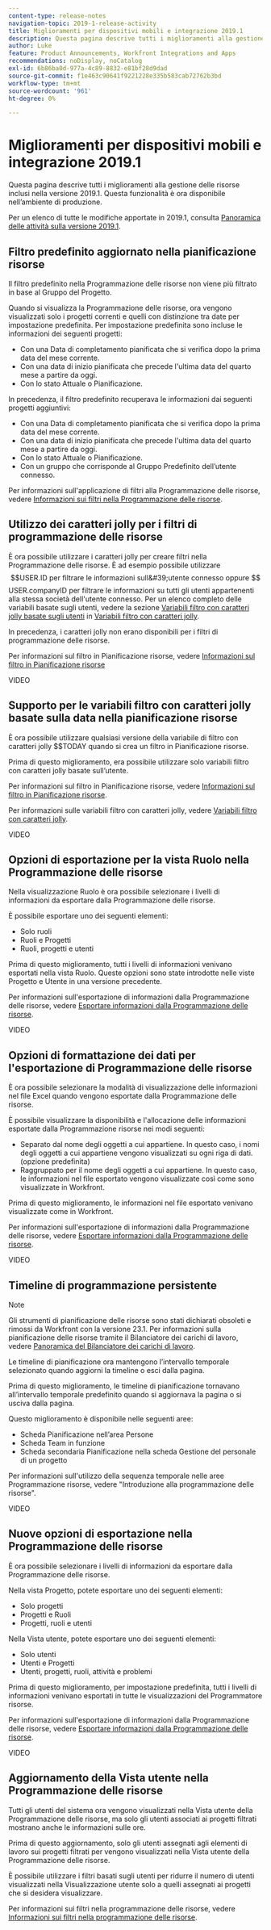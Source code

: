 ```yaml
---
content-type: release-notes
navigation-topic: 2019-1-release-activity
title: Miglioramenti per dispositivi mobili e integrazione 2019.1
description: Questa pagina descrive tutti i miglioramenti alla gestione delle risorse inclusi nella versione 2019.1. Questa funzionalità è ora disponibile nell’ambiente di produzione.
author: Luke
feature: Product Announcements, Workfront Integrations and Apps
recommendations: noDisplay, noCatalog
exl-id: 6b86ba0d-977a-4c89-8832-e81bf28d9dad
source-git-commit: f1e463c90641f9221228e335b583cab72762b3bd
workflow-type: tm+mt
source-wordcount: '961'
ht-degree: 0%

---
```


# Miglioramenti per dispositivi mobili e integrazione 2019.1

Questa pagina descrive tutti i miglioramenti alla gestione delle risorse inclusi nella versione 2019.1. Questa funzionalità è ora disponibile nell’ambiente di produzione.

Per un elenco di tutte le modifiche apportate in 2019.1, consulta [Panoramica delle attività sulla versione 2019.1](../../../../product-announcements/product-releases/quarterly-release-archive/2019.1-release-activity/2019-1-release-activity-overview.md).

## Filtro predefinito aggiornato nella pianificazione risorse

Il filtro predefinito nella Programmazione delle risorse non viene più filtrato in base al Gruppo del Progetto.

Quando si visualizza la Programmazione delle risorse, ora vengono visualizzati solo i progetti correnti e quelli con distinzione tra date per impostazione predefinita. Per impostazione predefinita sono incluse le informazioni dei seguenti progetti:

* Con una Data di completamento pianificata che si verifica dopo la prima data del mese corrente.
* Con una data di inizio pianificata che precede l&#39;ultima data del quarto mese a partire da oggi.
* Con lo stato Attuale o Pianificazione.

In precedenza, il filtro predefinito recuperava le informazioni dai seguenti progetti aggiuntivi:

* Con una Data di completamento pianificata che si verifica dopo la prima data del mese corrente.
* Con una data di inizio pianificata che precede l&#39;ultima data del quarto mese a partire da oggi.
* Con lo stato Attuale o Pianificazione.
* Con un gruppo che corrisponde al Gruppo Predefinito dell’utente connesso.

Per informazioni sull&#39;applicazione di filtri alla Programmazione delle risorse, vedere [Informazioni sui filtri nella Programmazione delle risorse](../../../../resource-mgmt/resource-planning/filter-resource-planner.md).

## Utilizzo dei caratteri jolly per i filtri di programmazione delle risorse

È ora possibile utilizzare i caratteri jolly per creare filtri nella Programmazione delle risorse. È ad esempio possibile utilizzare $$USER.ID per filtrare le informazioni sull&#39;utente connesso oppure $$USER.companyID per filtrare le informazioni su tutti gli utenti appartenenti alla stessa società dell&#39;utente connesso. Per un elenco completo delle variabili basate sugli utenti, vedere la sezione [Variabili filtro con caratteri jolly basate sugli utenti](../../../../reports-and-dashboards/reports/reporting-elements/understand-wildcard-filter-variables.md#user-based-variables) in [Variabili filtro con caratteri jolly](../../../../reports-and-dashboards/reports/reporting-elements/understand-wildcard-filter-variables.md).

In precedenza, i caratteri jolly non erano disponibili per i filtri di programmazione delle risorse.

Per informazioni sul filtro in Pianificazione risorse, vedere [Informazioni sul filtro in Pianificazione risorse](../../../../resource-mgmt/resource-planning/filter-resource-planner.md)

VIDEO

## Supporto per le variabili filtro con caratteri jolly basate sulla data nella pianificazione risorse

È ora possibile utilizzare qualsiasi versione della variabile di filtro con caratteri jolly $$TODAY quando si crea un filtro in Pianificazione risorse.

Prima di questo miglioramento, era possibile utilizzare solo variabili filtro con caratteri jolly basate sull’utente.

Per informazioni sul filtro in Pianificazione risorse, vedere [Informazioni sul filtro in Pianificazione risorse](../../../../resource-mgmt/resource-planning/filter-resource-planner.md).

Per informazioni sulle variabili filtro con caratteri jolly, vedere [Variabili filtro con caratteri jolly](../../../../reports-and-dashboards/reports/reporting-elements/understand-wildcard-filter-variables.md).

VIDEO

## Opzioni di esportazione per la vista Ruolo nella Programmazione delle risorse

Nella visualizzazione Ruolo è ora possibile selezionare i livelli di informazioni da esportare dalla Programmazione delle risorse.

È possibile esportare uno dei seguenti elementi:

* Solo ruoli
* Ruoli e Progetti
* Ruoli, progetti e utenti

Prima di questo miglioramento, tutti i livelli di informazioni venivano esportati nella vista Ruolo. Queste opzioni sono state introdotte nelle viste Progetto e Utente in una versione precedente.

Per informazioni sull&#39;esportazione di informazioni dalla Programmazione delle risorse, vedere [Esportare informazioni dalla Programmazione delle risorse](../../../../resource-mgmt/resource-planning/export-resource-planner.md).

VIDEO

## Opzioni di formattazione dei dati per l&#39;esportazione di Programmazione delle risorse

È ora possibile selezionare la modalità di visualizzazione delle informazioni nel file Excel quando vengono esportate dalla Programmazione delle risorse.

È possibile visualizzare la disponibilità e l&#39;allocazione delle informazioni esportate dalla Programmazione risorse nei modi seguenti:

* Separato dal nome degli oggetti a cui appartiene. In questo caso, i nomi degli oggetti a cui appartiene vengono visualizzati su ogni riga di dati. (opzione predefinita)
* Raggruppato per il nome degli oggetti a cui appartiene. In questo caso, le informazioni nel file esportato vengono visualizzate così come sono visualizzate in Workfront.

Prima di questo miglioramento, le informazioni nel file esportato venivano visualizzate come in Workfront.

Per informazioni sull&#39;esportazione di informazioni dalla Programmazione delle risorse, vedere [Esportare informazioni dalla Programmazione delle risorse](../../../../resource-mgmt/resource-planning/export-resource-planner.md).

VIDEO

## Timeline di programmazione persistente

>[!NOTE]
>
>Gli strumenti di pianificazione delle risorse sono stati dichiarati obsoleti e rimossi da Workfront con la versione 23.1. Per informazioni sulla pianificazione delle risorse tramite il Bilanciatore dei carichi di lavoro, vedere [Panoramica del Bilanciatore dei carichi di lavoro](../../../../resource-mgmt/workload-balancer/overview-workload-balancer.md).

Le timeline di pianificazione ora mantengono l’intervallo temporale selezionato quando aggiorni la timeline o esci dalla pagina.

Prima di questo miglioramento, le timeline di pianificazione tornavano all’intervallo temporale predefinito quando si aggiornava la pagina o si usciva dalla pagina.

Questo miglioramento è disponibile nelle seguenti aree:

* Scheda Pianificazione nell’area Persone
* Scheda Team in funzione
* Scheda secondaria Pianificazione nella scheda Gestione del personale di un progetto

Per informazioni sull&#39;utilizzo della sequenza temporale nelle aree Programmazione risorse, vedere &quot;Introduzione alla programmazione delle risorse&quot;.

VIDEO

## Nuove opzioni di esportazione nella Programmazione delle risorse

È ora possibile selezionare i livelli di informazioni da esportare dalla Programmazione delle risorse.

Nella vista Progetto, potete esportare uno dei seguenti elementi:

* Solo progetti
* Progetti e Ruoli
* Progetti, ruoli e utenti

Nella Vista utente, potete esportare uno dei seguenti elementi:

* Solo utenti
* Utenti e Progetti
* Utenti, progetti, ruoli, attività e problemi

Prima di questo miglioramento, per impostazione predefinita, tutti i livelli di informazioni venivano esportati in tutte le visualizzazioni del Programmatore risorse.

Per informazioni sull&#39;esportazione di informazioni dalla Programmazione delle risorse, vedere [Esportare informazioni dalla Programmazione delle risorse](../../../../resource-mgmt/resource-planning/export-resource-planner.md).

VIDEO

## Aggiornamento della Vista utente nella Programmazione delle risorse

Tutti gli utenti del sistema ora vengono visualizzati nella Vista utente della Programmazione delle risorse, ma solo gli utenti associati ai progetti filtrati mostrano anche le informazioni sulle ore.

Prima di questo aggiornamento, solo gli utenti assegnati agli elementi di lavoro sui progetti filtrati per vengono visualizzati nella Vista utente della Programmazione delle risorse.

È possibile utilizzare i filtri basati sugli utenti per ridurre il numero di utenti visualizzati nella Visualizzazione utente solo a quelli assegnati ai progetti che si desidera visualizzare.

Per informazioni sui filtri nella programmazione delle risorse, vedere [Informazioni sui filtri nella programmazione delle risorse](../../../../resource-mgmt/resource-planning/filter-resource-planner.md).
